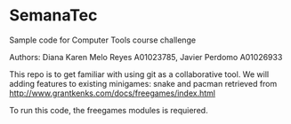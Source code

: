 # SemanaTec
Sample code for Computer Tools course challenge

Authors:
Diana Karen Melo Reyes A01023785, Javier Perdomo A01026933

This repo is to get familiar with using git as a collaborative tool. 
We will adding features to existing minigames: snake and pacman retrieved from http://www.grantkenks.com/docs/freegames/index.html

To run this code, the freegames modules is requiered.
